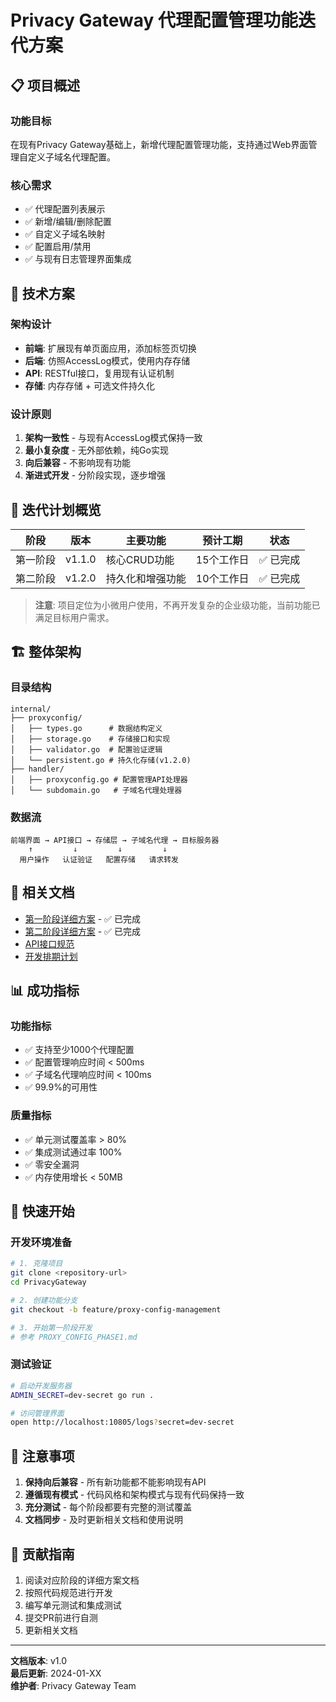 # Privacy Gateway 代理配置管理功能迭代方案

## 📋 项目概述

### 功能目标
在现有Privacy Gateway基础上，新增代理配置管理功能，支持通过Web界面管理自定义子域名代理配置。

### 核心需求
- ✅ 代理配置列表展示
- ✅ 新增/编辑/删除配置
- ✅ 自定义子域名映射
- ✅ 配置启用/禁用
- ✅ 与现有日志管理界面集成

## 🎯 技术方案

### 架构设计
- **前端**: 扩展现有单页面应用，添加标签页切换
- **后端**: 仿照AccessLog模式，使用内存存储
- **API**: RESTful接口，复用现有认证机制
- **存储**: 内存存储 + 可选文件持久化

### 设计原则
1. **架构一致性** - 与现有AccessLog模式保持一致
2. **最小复杂度** - 无外部依赖，纯Go实现
3. **向后兼容** - 不影响现有功能
4. **渐进式开发** - 分阶段实现，逐步增强

## 📅 迭代计划概览

| 阶段 | 版本 | 主要功能 | 预计工期 | 状态 |
|------|------|----------|----------|------|
| 第一阶段 | v1.1.0 | 核心CRUD功能 | 15个工作日 | ✅ 已完成 |
| 第二阶段 | v1.2.0 | 持久化和增强功能 | 10个工作日 | ✅ 已完成 |

> **注意**: 项目定位为小微用户使用，不再开发复杂的企业级功能，当前功能已满足目标用户需求。

## 🏗️ 整体架构

### 目录结构
```
internal/
├── proxyconfig/
│   ├── types.go      # 数据结构定义
│   ├── storage.go    # 存储接口和实现
│   ├── validator.go  # 配置验证逻辑
│   └── persistent.go # 持久化存储(v1.2.0)
├── handler/
│   ├── proxyconfig.go # 配置管理API处理器
│   └── subdomain.go   # 子域名代理处理器
```

### 数据流
```
前端界面 → API接口 → 存储层 → 子域名代理 → 目标服务器
    ↑         ↓         ↓         ↓
  用户操作   认证验证   配置存储   请求转发
```

## 🔗 相关文档

- [第一阶段详细方案](PROXY_CONFIG_PHASE1.md) - ✅ 已完成
- [第二阶段详细方案](PROXY_CONFIG_PHASE2.md) - ✅ 已完成
- [API接口规范](PROXY_CONFIG_API.md)
- [开发排期计划](PROXY_CONFIG_SCHEDULE.md)

## 📊 成功指标

### 功能指标
- ✅ 支持至少1000个代理配置
- ✅ 配置管理响应时间 < 500ms
- ✅ 子域名代理响应时间 < 100ms
- ✅ 99.9%的可用性

### 质量指标
- ✅ 单元测试覆盖率 > 80%
- ✅ 集成测试通过率 100%
- ✅ 零安全漏洞
- ✅ 内存使用增长 < 50MB

## 🚀 快速开始

### 开发环境准备
```bash
# 1. 克隆项目
git clone <repository-url>
cd PrivacyGateway

# 2. 创建功能分支
git checkout -b feature/proxy-config-management

# 3. 开始第一阶段开发
# 参考 PROXY_CONFIG_PHASE1.md
```

### 测试验证
```bash
# 启动开发服务器
ADMIN_SECRET=dev-secret go run .

# 访问管理界面
open http://localhost:10805/logs?secret=dev-secret
```

## 📝 注意事项

1. **保持向后兼容** - 所有新功能都不能影响现有API
2. **遵循现有模式** - 代码风格和架构模式与现有代码保持一致
3. **充分测试** - 每个阶段都要有完整的测试覆盖
4. **文档同步** - 及时更新相关文档和使用说明

## 🤝 贡献指南

1. 阅读对应阶段的详细方案文档
2. 按照代码规范进行开发
3. 编写单元测试和集成测试
4. 提交PR前进行自测
5. 更新相关文档

---

**文档版本**: v1.0  
**最后更新**: 2024-01-XX  
**维护者**: Privacy Gateway Team
